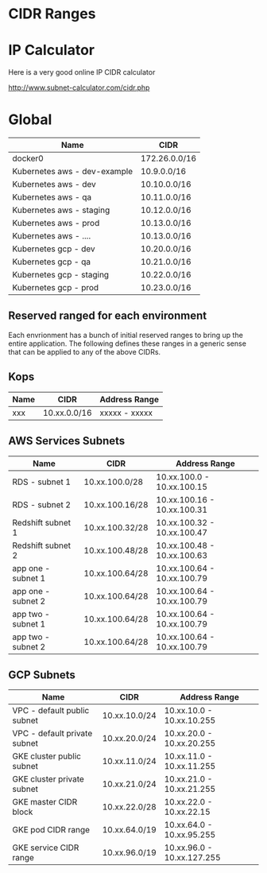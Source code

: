 CIDR Ranges
=====================

# IP Calculator
Here is a very good online IP CIDR calculator

http://www.subnet-calculator.com/cidr.php


# Global

| Name                              | CIDR          |
|-----------------------------------|---------------|
| docker0                           | 172.26.0.0/16 |
| Kubernetes aws - dev-example      | 10.9.0.0/16   |
| Kubernetes aws - dev              | 10.10.0.0/16  |
| Kubernetes aws - qa               | 10.11.0.0/16  |
| Kubernetes aws - staging          | 10.12.0.0/16  |
| Kubernetes aws - prod             | 10.13.0.0/16  |
| Kubernetes aws - ....             | 10.13.0.0/16  |
| Kubernetes gcp - dev              | 10.20.0.0/16  |
| Kubernetes gcp - qa               | 10.21.0.0/16  |
| Kubernetes gcp - staging          | 10.22.0.0/16  |
| Kubernetes gcp - prod             | 10.23.0.0/16  |

## Reserved ranged for each environment
Each envrionment has a bunch of initial reserved ranges to bring up the entire
application.  The following defines these ranges in a generic sense that can
be applied to any of the above CIDRs.

## Kops
| Name             | CIDR         | Address Range |
|------------------|--------------|---------------|
| xxx              | 10.xx.0.0/16 | xxxxx - xxxxx |

## AWS Services Subnets
| Name                                  | CIDR             | Address Range               |
|---------------------------------------|------------------|-----------------------------|
| RDS  - subnet 1                       | 10.xx.100.0/28   | 10.xx.100.0  - 10.xx.100.15 |
| RDS  - subnet 2                       | 10.xx.100.16/28  | 10.xx.100.16 - 10.xx.100.31 |
| Redshift subnet 1                     | 10.xx.100.32/28  | 10.xx.100.32 - 10.xx.100.47 |
| Redshift subnet 2                     | 10.xx.100.48/28  | 10.xx.100.48 - 10.xx.100.63 |
| app one - subnet 1                    | 10.xx.100.64/28  | 10.xx.100.64 - 10.xx.100.79 |
| app one - subnet 2                    | 10.xx.100.64/28  | 10.xx.100.64 - 10.xx.100.79 |
| app two - subnet 1                    | 10.xx.100.64/28  | 10.xx.100.64 - 10.xx.100.79 |
| app two - subnet 2                    | 10.xx.100.64/28  | 10.xx.100.64 - 10.xx.100.79 |

## GCP Subnets
| Name                                  | CIDR             | Address Range               |
|---------------------------------------|------------------|-----------------------------|
| VPC - default public subnet           | 10.xx.10.0/24    | 10.xx.10.0  - 10.xx.10.255  |
| VPC - default private subnet          | 10.xx.20.0/24    | 10.xx.20.0 - 10.xx.20.255   |
| GKE cluster public subnet             | 10.xx.11.0/24    | 10.xx.11.0 - 10.xx.11.255   |
| GKE cluster private subnet            | 10.xx.21.0/24    | 10.xx.21.0 - 10.xx.21.255   |
| GKE master CIDR block                 | 10.xx.22.0/28    | 10.xx.22.0 - 10.xx.22.15    |
| GKE pod CIDR range                    | 10.xx.64.0/19    | 10.xx.64.0 - 10.xx.95.255   |
| GKE service CIDR range                | 10.xx.96.0/19    | 10.xx.96.0 - 10.xx.127.255  |

